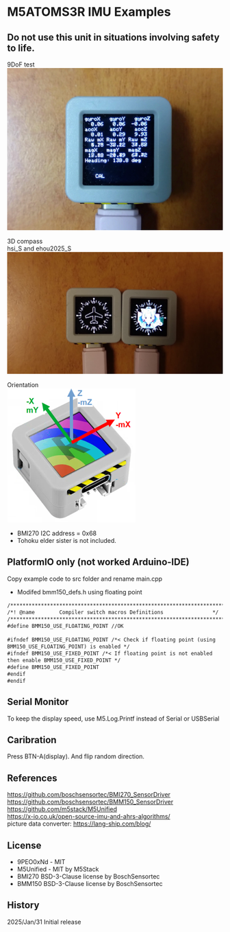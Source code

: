 # M5ATOMS3R IMU Examples

## Do not use this unit in situations involving safety to life.

9DoF test  
![9DoF Display](image/DSC_0072.JPG)  

3D compass  
hsi_S and ehou2025_S  
![HSI Display](image/DSC_0071.JPG)  

Orientation  
![orientation](image/orientation.png)

- BMI270 I2C address = 0x68  
- Tohoku elder sister is not included.

## PlatformIO only (not worked Arduino-IDE)
Copy example code to src folder and rename main.cpp

- Modifed bmm150_defs.h using floating point
~~~
/******************************************************************************/
/*! @name        Compiler switch macros Definitions                */
/******************************************************************************/
#define BMM150_USE_FLOATING_POINT //OK

#ifndef BMM150_USE_FLOATING_POINT /*< Check if floating point (using BMM150_USE_FLOATING_POINT) is enabled */
#ifndef BMM150_USE_FIXED_POINT /*< If floating point is not enabled then enable BMM150_USE_FIXED_POINT */
#define BMM150_USE_FIXED_POINT
#endif
#endif
~~~

## Serial Monitor
To keep the display speed, use M5.Log.Printf instead of Serial or USBSerial

## Caribration
Press BTN-A(display). And flip random direction.

## References
https://github.com/boschsensortec/BMI270_SensorDriver  
https://github.com/boschsensortec/BMM150_SensorDriver  
https://github.com/m5stack/M5Unified  
https://x-io.co.uk/open-source-imu-and-ahrs-algorithms/  
picture data converter: https://lang-ship.com/blog/

## License
- 9PEO0xNd - MIT
- M5Unified - MIT by M5Stack
- BMI270 BSD-3-Clause license by BoschSensortec
- BMM150 BSD-3-Clause license by BoschSensortec

## History
2025/Jan/31 Initial release
